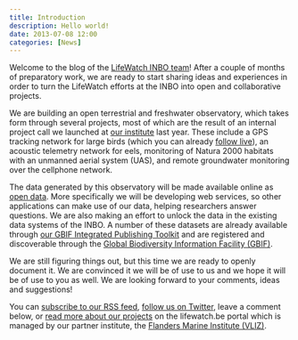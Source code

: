 ```yaml
---
title: Introduction
description: Hello world!
date: 2013-07-08 12:00
categories: [News]
---
```


Welcome to the blog of the [LifeWatch INBO team](../pages/about.html)! After a couple of months of preparatory work, we are ready to start sharing ideas and experiences in order to turn the LifeWatch efforts at the INBO into open and collaborative projects.

We are building an open terrestrial and freshwater observatory, which takes form through several projects, most of which are the result of an internal project call we launched at [our institute](http://www.inbo.be/content/homepage_en.asp) last year. These include a GPS tracking network for large birds (which you can already [follow live](http://www.lifewatch.be/vogels)), an acoustic telemetry network for eels, monitoring of Natura 2000 habitats with an unmanned aerial system (UAS), and remote groundwater monitoring over the cellphone network.

The data generated by this observatory will be made available online as [open data](http://opendefinition.org/). More specifically we will be developing web services, so other applications can make use of our data, helping researchers answer questions. We are also making an effort to unlock the data in the existing data systems of the INBO. A number of these datasets are already available through [our GBIF Integrated Publishing Toolkit](http://data.inbo.be/ipt/) and are registered and discoverable through the [Global Biodiversity Information Facility (GBIF)](http://www.gbif.org/).

We are still figuring things out, but this time we are ready to openly document it. We are convinced it we will be of use to us and we hope it will be of use to you as well. We are looking forward to your comments, ideas and suggestions!

You can [subscribe to our RSS feed](../feeds/rss.xml), [follow us on Twitter](https://twitter.com/LifeWatchINBO), leave a comment below, or [read more about our projects](http://www.lifewatch.be/project/observatories) on the lifewatch.be portal which is managed by our partner institute, the [Flanders Marine Institute (VLIZ)](http://www.vliz.be/EN/INTRO).